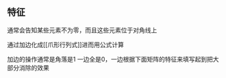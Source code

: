 ## 特征

通常会告知某些元素不为零，而且这些元素位于对角线上


通过加边化成[[爪形行列式]]进而用公式计算

加边的操作通常是角落是1 一边全是0，一边根据下面矩阵的特征来填写起到把大部分消除的效果